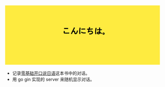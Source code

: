 ![](assets/hello.png)

- 记录[零基础开口说日语](https://e.jd.com/30512877.html)这本书中的对话。
- 用 go gin 实现的 server 来随机显示对话。